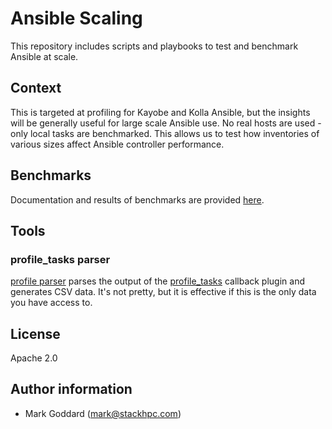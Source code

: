 # Ansible Scaling

This repository includes scripts and playbooks to test and benchmark Ansible at
scale.

## Context

This is targeted at profiling for Kayobe and Kolla Ansible, but the insights
will be generally useful for large scale Ansible use. No real hosts are used -
only local tasks are benchmarked. This allows us to test how inventories of
various sizes affect Ansible controller performance.

## Benchmarks

Documentation and results of benchmarks are provided [here](doc/index.md).

## Tools

### profile\_tasks parser

[profile parser](tools/profile-parser.py) parses the output of the
[profile_tasks](https://docs.ansible.com/ansible/latest/plugins/callback/profile_tasks.html)
callback plugin and generates CSV data. It's not pretty, but it is effective if
this is the only data you have access to.

## License

Apache 2.0

## Author information

* Mark Goddard (mark@stackhpc.com)

